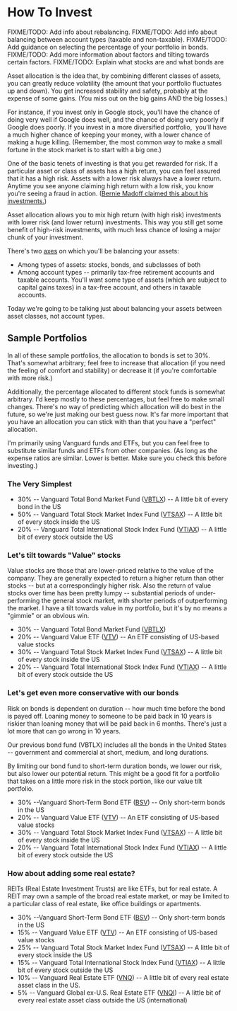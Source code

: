 # How To Invest

FIXME/TODO: Add info about rebalancing.
FIXME/TODO: Add info about balancing between account types (taxable and non-taxable).
FIXME/TODO: Add guidance on selecting the percentage of your portfolio in bonds.
FIXME/TODO: Add more information about factors and tilting towards certain factors.
FIXME/TODO: Explain what stocks are and what bonds are

Asset allocation is the idea that, by combining different classes of
assets, you can greatly reduce volatility (the amount that your portfolio fluctuates up and down). You get increased stability and safety, probably at the
expense of some gains. (You miss out on the big gains AND the big losses.)

For instance, if you invest only in Google stock, you'll have the chance of doing very well if Google does well, and the chance of doing very poorly if Google does poorly. If you invest in a more diversified portfolio,  you'll have a much higher chance of keeping your money, with a lower chance of making a huge killing. (Remember, the most common way to make a small fortune in the stock market is to start with a big one.)

One of the basic tenets of investing is that you get rewarded for risk. If a particular asset or class of assets has a high return, you can feel assured that it has a high risk. Assets with a lower risk always have a lower return. Anytime you see anyone claiming high return with a low risk, you know you're seeing a fraud in action. ([Bernie Madoff claimed this about his investments.](http://en.wikipedia.org/wiki/Madoff_investment_scandal))

Asset allocation allows you to mix high return (with high risk)
investments with lower risk (and lower return) investments. This way you
still get some benefit of high-risk investments, with much less chance
of losing a major chunk of your investment.

There's two [axes](https://www.grammar-monster.com/plurals/plural_of_axis.htm) on which you'll be balancing your assets:

* Among types of assets: stocks, bonds, and subclasses of both
* Among account types -- primarily tax-free retirement accounts and taxable accounts. You'll want some type of assets (which are subject to capital gains taxes) in a tax-free account, and others in taxable accounts.

Today we're going to be talking just about balancing your assets between asset classes, not account types.

## Sample Portfolios

In all of these sample portfolios, the allocation to bonds is set to 30%. That's somewhat arbitrary; feel free to increase that allocation (if you need the feeling of comfort and stability) or decrease it (if you're comfortable with more risk.)

Additionally, the percentage allocated to different stock funds is somewhat arbitrary. I'd keep mostly to these percentages, but feel free to make small changes. There's no way of predicting which allocation will do best in the future, so we're just making our best guess now. It's far more important that you have an allocation you can stick with than that you have a "perfect" allocation.

I'm primarily using Vanguard funds and ETFs, but you can feel free to substitute similar funds and ETFs from other companies. (As long as the expense ratios are similar. Lower is better. Make sure you check this before investing.)

### The Very Simplest

* 30% -- Vanguard Total Bond Market Fund ([VBTLX](https://investor.vanguard.com/investment-products/mutual-funds/profile/vbtlx)) -- A little bit of every bond in the US
* 50% -- Vanguard Total Stock Market Index Fund ([VTSAX](https://investor.vanguard.com/investment-products/mutual-funds/profile/vtsax)) -- A little bit of every stock inside the US
* 20% -- Vanguard Total International Stock Index Fund ([VTIAX](https://investor.vanguard.com/investment-products/mutual-funds/profile/vtiax)) -- A little bit of every stock outside the US

### Let's tilt towards "Value" stocks

Value stocks are those that are lower-priced relative to the value of the company. They are generally expected to return a higher return than other stocks -- but at a correspondingly higher risk. Also the return of value stocks over time has been pretty lumpy -- substantial periods of under-performing the general stock market, with shorter periods of outperforming the market. I have a tilt towards value in my portfolio, but it's by no means a "gimmie" or an obvious win.

* 30% -- Vanguard Total Bond Market Fund ([VBTLX](https://investor.vanguard.com/investment-products/mutual-funds/profile/vbtlx))
* 20% -- Vanguard Value ETF ([VTV](https://investor.vanguard.com/investment-products/etfs/profile/vtv)) -- An ETF consisting of US-based value stocks
* 30% -- Vanguard Total Stock Market Index Fund ([VTSAX](https://investor.vanguard.com/investment-products/mutual-funds/profile/vtsax)) -- A little bit of every stock inside the US
* 20% -- Vanguard Total International Stock Index Fund ([VTIAX](https://investor.vanguard.com/investment-products/mutual-funds/profile/vtiax)) -- A little bit of every stock outside the US

### Let's get even more conservative with our bonds

Risk on bonds is dependent on duration -- how much time before the bond is payed off. Loaning money to someone to be paid back in 10 years is riskier than loaning money that will be paid back in 6 months. There's just a lot more that can go wrong in 10 years.

Our previous bond fund (VBTLX) includes all the bonds in the United States -- government and commercial at short, medium, and long durations.

By limiting our bond fund to short-term duration bonds, we lower our risk, but also lower our potential return. This might be a good fit for a portfolio that takes on a little more risk in the stock portion, like our value tilt portfolio.

* 30% --Vanguard Short-Term Bond ETF ([BSV](https://investor.vanguard.com/investment-products/etfs/profile/bsv)) -- Only short-term bonds in the US
* 20% -- Vanguard Value ETF ([VTV](https://investor.vanguard.com/investment-products/etfs/profile/vtv)) -- An ETF consisting of US-based value stocks
* 30% -- Vanguard Total Stock Market Index Fund ([VTSAX](https://investor.vanguard.com/investment-products/mutual-funds/profile/vtsax)) -- A little bit of every stock inside the US
* 20% -- Vanguard Total International Stock Index Fund ([VTIAX](https://investor.vanguard.com/investment-products/mutual-funds/profile/vtiax)) -- A little bit of every stock outside the US

### How about adding some real estate?

REITs (Real Estate Investment Trusts) are like ETFs, but for real estate. A REIT may own a sample of the broad real estate market, or may be limited to a particular class of real estate, like office buildings or apartments.

* 30% --Vanguard Short-Term Bond ETF ([BSV](https://investor.vanguard.com/investment-products/etfs/profile/bsv)) -- Only short-term bonds in the US
* 15% -- Vanguard Value ETF ([VTV](https://investor.vanguard.com/investment-products/etfs/profile/vtv)) -- An ETF consisting of US-based value stocks
* 25% -- Vanguard Total Stock Market Index Fund ([VTSAX](https://investor.vanguard.com/investment-products/mutual-funds/profile/vtsax)) -- A little bit of every stock inside the US
* 15% -- Vanguard Total International Stock Index Fund ([VTIAX](https://investor.vanguard.com/investment-products/mutual-funds/profile/vtiax)) -- A little bit of every stock outside the US
* 10% -- Vanguard Real Estate ETF ([VNQ](https://investor.vanguard.com/investment-products/etfs/profile/vnq)) -- A little bit of every real estate asset class in the US.
* 5% -- Vanguard Global ex-U.S. Real Estate ETF ([VNQI](https://investor.vanguard.com/investment-products/etfs/profile/vnqi)) -- A little bit of every real estate asset class outside the US (international)
